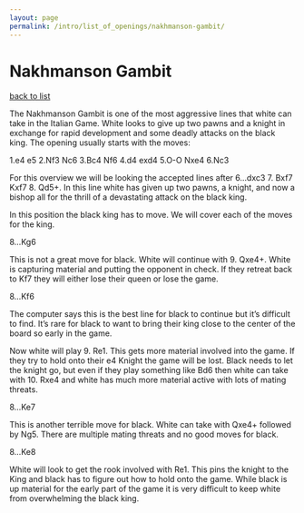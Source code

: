```yaml
---
layout: page
permalink: /intro/list_of_openings/nakhmanson-gambit/
---
```


# Nakhmanson Gambit

[back to list](../)



The Nakhmanson Gambit is one of the most aggressive lines that white can take in the Italian Game. White looks to give up two pawns and a knight in exchange for rapid development and some deadly attacks on the black king. The opening usually starts with the moves:

1.e4 e5
2.Nf3 Nc6
3.Bc4 Nf6
4.d4 exd4
5.O-O Nxe4
6.Nc3

For this overview we will be looking the accepted lines after 6…dxc3 7. Bxf7 Kxf7 8. Qd5+. In this line white has given up two pawns, a knight, and now a bishop all for the thrill of a devastating attack on the black king. 

In this position the black king has to move. We will cover each of the moves for the king. 

8…Kg6 

This is not a great move for black. White will continue with 9. Qxe4+. White is capturing material and putting the opponent in check. If they retreat back to Kf7 they will either lose their queen or lose the game. 

8…Kf6

The computer says this is the best line for black to continue but it’s difficult to find. It’s rare for black to want to bring their king close to the center of the board so early in the game. 

Now white will play 9. Re1. This gets more material involved into the game. If they try to hold onto their e4 Knight the game will be lost. Black needs to let the knight go, but even if they play something like Bd6 then white can take with 10. Rxe4 and white has much more material active with lots of mating threats. 

8…Ke7

This is another terrible move for black. White can take with Qxe4+ followed by Ng5. There are multiple mating threats and no good moves for black. 

8…Ke8

White will look to get the rook involved with Re1. This pins the knight to the King and black has to figure out how to hold onto the game. While black is up material for the early part of the game it is very difficult to keep white from overwhelming the black king.  




